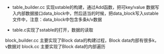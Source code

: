 - table_builder.cc 实现sstable的构建，通过Add函数，把可key/value 数据写入内部数据接口data_block中，然后适当的时候，把data_block写入sstable文件中，注意：data_block中包含多条k/v数据

- table.c实现了sstable的打开，数据的读取

block_builder.cc 主要实现了Block data的构建过程，Block data内部有很多k，v数据对
block.cc  主要实现了Block data的内部遍历




